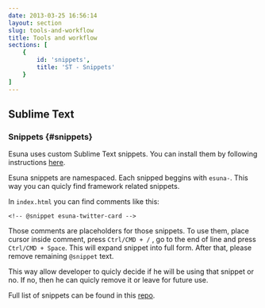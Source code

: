 ```yaml
---
date: 2013-03-25 16:56:14
layout: section
slug: tools-and-workflow
title: Tools and workflow
sections: [
	{
		id: 'snippets',
		title: 'ST - Snippets'
	}
]
---
```


## Sublime Text

### Snippets {#snippets}

Esuna uses custom Sublime Text snippets. You can install them by following instructions [here](https://github.com/Idered/esuna-snippets).

Esuna snippets are namespaced. Each snipped beggins with `esuna-`. This way you can quicly find framework related snippets.

In `index.html` you can find comments like this:

	<!-- @snippet esuna-twitter-card -->

Those comments are placeholders for those snippets. To use them, place cursor inside comment, press `Ctrl/CMD + /` , go to the end of line and press `Ctrl/CMD + Space`. This will expand snippet into full form. After that, please remove remaining `@snippet` text.

This way allow developer to quicly decide if he will be using that snippet or no. If no, then he can quicly remove it or leave for future use.

Full list of snippets can be found in this [repo](https://github.com/Idered/esuna-snippets).
